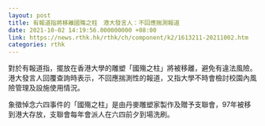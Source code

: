 ```yaml
---
layout: post
title: 有報道指將移離國殤之柱　港大發言人：不回應揣測報道
date: 2021-10-02 14:19:56.000000000 +08:00
link: https://news.rthk.hk/rthk/ch/component/k2/1613211-20211002.htm
categories: rthk
---
```


對於有報道指，擺放在香港大學的雕塑「國殤之柱」將被移離，避免有違法風險。港大發言人回覆查詢時表示，不回應揣測性的報道，又指大學不時會檢討校園內風險管理及設施使用情況。

象徵悼念六四事件的「國殤之柱」是由丹麥雕塑家製作及贈予支聯會，97年被移到港大存放，支聯會每年會派人在六四前夕到場洗刷。
